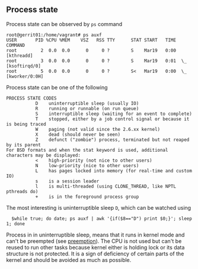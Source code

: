 ## Process state

Process state can be observed by `ps` command

    root@gerrit01:/home/vagrant# ps auxf
    USER       PID %CPU %MEM    VSZ   RSS TTY      STAT START   TIME COMMAND
    root         2  0.0  0.0      0     0 ?        S    Mar19   0:00 [kthreadd]
    root         3  0.0  0.0      0     0 ?        S    Mar19   0:01  \_ [ksoftirqd/0]
    root         5  0.0  0.0      0     0 ?        S<   Mar19   0:00  \_ [kworker/0:0H]

Process state can be one of the following

    PROCESS STATE CODES
               D    uninterruptible sleep (usually IO)
               R    running or runnable (on run queue)
               S    interruptible sleep (waiting for an event to complete)
               T    stopped, either by a job control signal or because it is being traced
               W    paging (not valid since the 2.6.xx kernel)
               X    dead (should never be seen)
               Z    defunct ("zombie") process, terminated but not reaped by its parent
    For BSD formats and when the stat keyword is used, additional characters may be displayed:
               <    high-priority (not nice to other users)
               N    low-priority (nice to other users)
               L    has pages locked into memory (for real-time and custom IO)
               s    is a session leader
               l    is multi-threaded (using CLONE_THREAD, like NPTL pthreads do)
               +    is in the foreground process group

The most interesting is uninterruptible sleep `D`, which can be watched using

      $while true; do date; ps auxf | awk '{if($8=="D") print $0;}'; sleep 1; done
      
Process in in uninterruptible sleep, means that it runs in kernel mode and can't be preempted (see [preemption](preemption.md)). 
The CPU is not used but can't be reused to run other tasks because kernel either is holding lock or 
its data structure is not protected. It is a sign of deficiency of certain parts of the kernel and 
should be avoided as much as possible.


